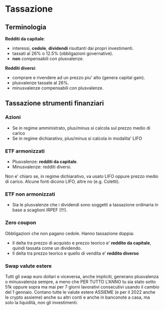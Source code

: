 # Tassazione

## Terminologia

**Redditi da capitale**:

- interessi, **cedole**, **dividendi** risultanti dai propri investimenti.
- tassati al 26% o 12.5% (obbligazioni governative).
- **non** compensabili con plusvalenze.

**Redditi diversi**:

- comprare e rivendere ad un prezzo piu' alto (genera capital gain).
- plusvalenze tassate al 26%.
- minusvalenze compensabili con plusvalenze.

## Tassazione strumenti finanziari

### Azioni

- Se in regime amministrato, plus/minus si calcola sul prezzo medio di carico
- Se in regime dichiarativo, plus/minus si calcola in modalita' LIFO

### ETF armonizzati

- Plusvalenze: **redditi da capitale**.
- Minusvalenze: redditi diversi.

Non e' chiaro se, in regime dichiarativo, va usato LIFO oppure prezzo medio di
carico. Alcune fonti dicono LIFO, altre no (e.g. Coletti).

### ETF non armonizzati

- Sia le plusvalenze che i dividendi sono soggetti a tassazione ordinaria in
  base a scaglioni IRPEF (!!!).

### Zero coupon

Obbligazioni che non pagano cedole. Hanno tassazione doppia:

- Il delta tra prezzo di acquisto e prezzo teorico e' **reddito da
  capitale**, quindi tassata come un dividendo.
- Il delta tra prezzo teorico e quello di vendita e' **reddito diverso**

### Swap valute estere

Tutti gli swap euro dollari e viceversa, anche impliciti, generano plusvalenza o
minusvalenza sempre, a meno che PER TUTTO L'ANNO tu sia stato sotto 51k oppure
sopra ma mai per 7 giorni lavorativi consecutivi usando il cambio del 1 gennaio.
Contano tutte le valute estere ASSIEME (e per il 2022 anche le crypto assieme)
anche su altri conti e anche in banconote a casa, ma solo la liquidità, non gli
investimenti.
